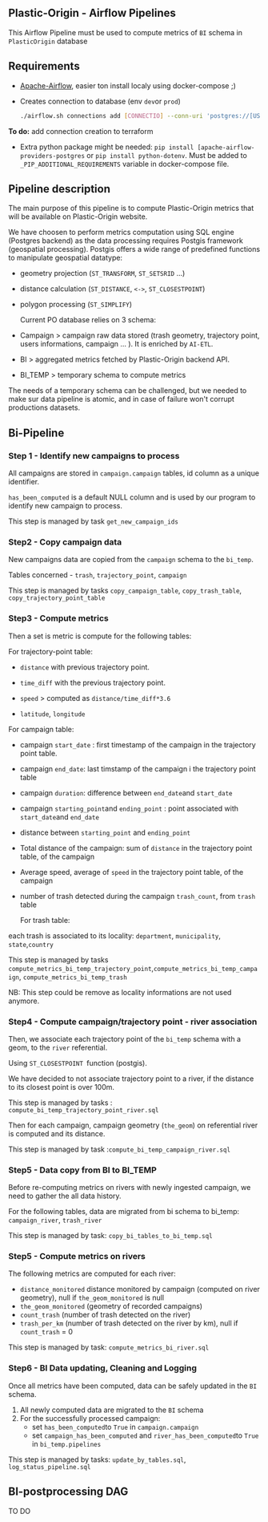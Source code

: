 ## Plastic-Origin - Airflow Pipelines 

This Airflow Pipeline must be used to compute metrics of `BI` schema in `PlasticOrigin` database

## Requirements

- [Apache-Airflow](https://airflow.apache.org/docs/apache-airflow/stable/start/docker.html), easier ton install localy using docker-compose ;) 

- Creates connection to database (env `dev`or `prod`) 

  ```bash
  ./airflow.sh connections add [CONNECTIO] --conn-uri 'postgres://[USERNAME]@pgdb-plastico-dev:[PASSWORD]@pgdb-plastico-[ENV].postgres.database.azure.com:5432/plastico-[ENV]'
  ```

__To do:__ add connection creation to terraform

- Extra python package might be needed: `pip install [apache-airflow-providers-postgres` or `pip install python-dotenv`. Must be added to `_PIP_ADDITIONAL_REQUIREMENTS` variable in docker-compose file.



## Pipeline description

The main purpose of this pipeline is to compute Plastic-Origin metrics that will be available on Plastic-Origin website. 

We have choosen to perform metrics computation using SQL engine (Postgres backend) as the data processing requires Postgis framework (geospatial processing). Postgis offers a wide range of predefined functions to manipulate geospatial datatype: 

- geometry projection (`ST_TRANSFORM`, `ST_SETSRID` ...)

- distance calculation  (`ST_DISTANCE`, `<->`, `ST_CLOSESTPOINT`)

- polygon processing (`ST_SIMPLIFY`)

  

  Current PO database relies on 3 schema: 

- Campaign > campaign raw data stored (trash geometry, trajectory point, users informations, campaign ... ). It is enriched by `AI-ETL`.
- BI > aggregated metrics fetched by Plastic-Origin backend API. 
- BI_TEMP > temporary schema to compute metrics 

The needs of a temporary schema can be challenged, but we needed to make sur data pipeline is atomic, and in case of failure won't corrupt productions datasets.  



## Bi-Pipeline



### Step 1 - Identify new campaigns to process

All campaigns are stored in `campaign.campaign` tables, id column as a unique identifier. 

`has_been_computed` is a default NULL column and is used by our program to identify new campaign to process.

This step is managed by task `get_new_campaign_ids` 

### Step2 - Copy campaign data 

New campaigns data are copied from the `campaign`  schema to the `bi_temp`. 

Tables concerned - `trash`, `trajectory_point`, `campaign`

This step is managed by tasks `copy_campaign_table`, `copy_trash_table`, `copy_trajectory_point_table`

### Step3 - Compute metrics 

Then a set is metric is compute for the following tables: 

For trajectory-point table: 

- `distance` with previous trajectory point.

- `time_diff` with the previous trajectory point.

- `speed` > computed as `distance/time_diff*3.6`

- `latitude`,  `longitude`

For campaign table: 

- campaign `start_date` : first timestamp of the campaign in the trajectory point table.

- campaign `end_date`: last timstamp of the campaign i the trajectory point table

- campaign `duration`: difference between `end_date`and `start_date`

- campaign `starting_point`and `ending_point` : point associated with `start_date`and `end_date`

- distance between `starting_point` and `ending_point`

- Total distance of the campaign: sum of `distance` in the trajectory point table, of the campaign

- Average speed, average of `speed` in the trajectory point table, of the campaign 

- number of trash detected during the campaign `trash_count`, from `trash` table

  
  
  For trash table: 

each trash is associated to its locality: `department`, `municipality`,  `state`,`country` 

This step is managed by tasks `compute_metrics_bi_temp_trajectory_point`,`compute_metrics_bi_temp_campaign`, `compute_metrics_bi_temp_trash`

NB: This step could be remove as locality informations are not used anymore.

### Step4 - Compute campaign/trajectory point - river association

Then, we associate each trajectory point of the `bi_temp` schema with a geom, to the `river`  referential.

Using `ST_CLOSESTPOINT `function (postgis). 

We have decided to not associate trajectory point to a river, if the distance to its closest point is over 100m.



This step is managed by tasks : `compute_bi_temp_trajectory_point_river.sql`

Then for each campaign, campaign geometry (`the_geom`) on referential river is computed and its distance.

This step is managed by task :`compute_bi_temp_campaign_river.sql`  

### Step5 - Data copy from BI to BI_TEMP

Before re-computing metrics on rivers with newly ingested campaign, we need to gather the all data history. 

For the following tables, data are migrated from bi schema to bi_temp: `campaign_river`, `trash_river`

This step is managed by task: `copy_bi_tables_to_bi_temp.sql`

### Step5 - Compute metrics on rivers

The following metrics are computed for each river: 

- `distance_monitored` distance monitored by campaign (computed on river geometry), null if `the_geom_monitored` is null 
- `the_geom_monitored` (geometry of recorded campaigns)
- `count_trash` (number of trash detected on the river)
- `trash_per_km` (number of trash detected on the river by km), null if `count_trash` = 0 

This step is managed by task: `compute_metrics_bi_river.sql`

### Step6 -  BI Data updating, Cleaning and Logging

Once all metrics have been computed, data can be safely updated in the `BI` schema. 

1. All newly computed data are migrated to the `BI` schema 
2. For the successfully processed campaign: 
   - set `has_been_computed`to `True` in `campaign.campaign`
   - set `campaign_has_been_computed` and `river_has_been_computed`to `True` in `bi_temp.pipelines` 

This step is managed by tasks: `update_by_tables.sql`, `log_status_pipeline.sql`



## BI-postprocessing DAG

TO DO 